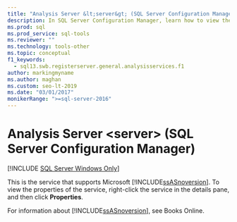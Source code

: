 ```yaml
---
title: "Analysis Server &lt;server&gt; (SQL Server Configuration Manager)"
description: In SQL Server Configuration Manager, learn how to view the properties of the SQL Server Analysis Services (SSAS) tool.
ms.prod: sql
ms.prod_service: sql-tools
ms.reviewer: ""
ms.technology: tools-other
ms.topic: conceptual
f1_keywords:
  - sql13.swb.registerserver.general.analysisservices.f1
author: markingmyname
ms.author: maghan
ms.custom: seo-lt-2019
ms.date: "03/01/2017"
monikerRange: ">=sql-server-2016"
---
```


# Analysis Server &lt;server&gt; (SQL Server Configuration Manager)

[!INCLUDE [SQL Server Windows Only](../../includes/applies-to-version/sql-windows-only.md)]

This is the service that supports Microsoft [!INCLUDE[ssASnoversion](../../includes/ssasnoversion-md.md)]. To view the properties of the service, right-click the service in the details pane, and then click **Properties**.

For information about [!INCLUDE[ssASnoversion](../../includes/ssasnoversion-md.md)], see Books Online.
